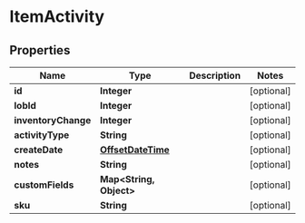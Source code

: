 
# ItemActivity

## Properties
Name | Type | Description | Notes
------------ | ------------- | ------------- | -------------
**id** | **Integer** |  |  [optional]
**lobId** | **Integer** |  |  [optional]
**inventoryChange** | **Integer** |  |  [optional]
**activityType** | **String** |  |  [optional]
**createDate** | [**OffsetDateTime**](OffsetDateTime.md) |  |  [optional]
**notes** | **String** |  |  [optional]
**customFields** | **Map&lt;String, Object&gt;** |  |  [optional]
**sku** | **String** |  |  [optional]



